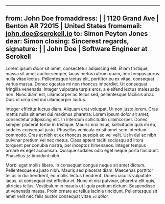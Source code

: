 <!--
Note:

There is an asymmetry between the sender and the receiver.
For the sender, you specify their name and address separately.
For the receiver, everything goes into the same variable.
Somewhat weird, but this is how this class works.

By the way, all the variables are optional (but recommended).
-->

---
from: John Doe
fromaddress: |
  | 1120 Grand Ave
  | Benton AR 72015
  | United States
fromemail: john.doe@serokell.io
to: Simon Peyton Jones
dear: Simon
closing: Sincerest regards,
signature: |
  | John Doe
  | Software Engineer at Serokell
---

Lorem ipsum _dolor_ sit amet, consectetur adipiscing elit.
Etiam tristique, massa sit amet auctor semper, lacus metus rutrum quam, nec tempus purus nulla vitae lectus.
Pellentesque lectus elit, porttitor eu ex vitae, consequat varius massa.
Donec egestas mi non rhoncus imperdiet.
Ut consequat fringilla venenatis.
Integer vulputate turpis eros, a eleifend lectus malesuada non.
Nunc diam est, ullamcorper ac tellus sed, pellentesque facilisis arcu.
Duis ut urna sed dui ullamcorper luctus.

Integer efficitur luctus diam.
Aliquam erat volutpat.
Ut non justo lorem.
Cras mattis nulla sit amet dui maximus pharetra.
Lorem ipsum _dolor_ sit amet, consectetur adipiscing elit.
In interdum sollicitudin ullamcorper.
Donec semper placerat tortor in tristique.
Mauris orci risus, sollicitudin quis mi eu, sodales consequat justo.
Phasellus vehicula ex sit amet sem interdum commodo.
Cras at nibh et ex rhoncus suscipit ac vel velit.
Ut in dui ac nibh pulvinar pretium vel nec metus.
Class aptent taciti sociosqu ad litora torquent per conubia nostra, per inceptos himenaeos.
Integer tempus ornare ex eget accumsan.
Quisque sodales odio eget neque porta tincidunt.
Phasellus `id` tincidunt nibh.

Morbi eget mollis libero.
In consequat congue neque sit amet dictum.
Pellentesque eu justo nibh.
Mauris sed placerat diam.
Maecenas porttitor tellus in dui hendrerit, eu mollis lectus hendrerit.
Donec iaculis vulputate lacus, ut consequat est efficitur et.
Nunc et nisi pulvinar, pharetra elit quis, ultricies tellus.
Vestibulum in mauris ut ligula pretium dictum.
Suspendisse ut venenatis massa.
Proin ornare ac tellus lacinia tincidunt.
Pellentesque sit amet velit nec felis auctor consequat vitae `id` _dolor_.
